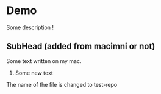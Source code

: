 # Demo

Some description !

## SubHead (added from macimni or not)

Some text written on my mac.
1. Some new text

The name of the file is changed to test-repo